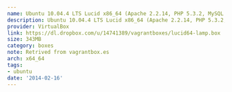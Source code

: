 ```yaml
---
name: Ubuntu 10.04.4 LTS Lucid x86_64 (Apache 2.2.14, PHP 5.3.2, MySQL 5.1.66)
description: Ubuntu 10.04.4 LTS Lucid x86_64 (Apache 2.2.14, PHP 5.3.2, MySQL 5.1.66)
provider: VirtualBox
link: https://dl.dropbox.com/u/14741389/vagrantboxes/lucid64-lamp.box
size: 343MB
category: boxes
note: Retrived from vagrantbox.es
arch: x64_64
tags:
- ubuntu
date: '2014-02-16'
---
```


